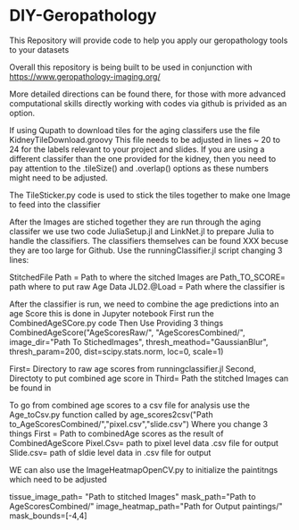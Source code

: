 # DIY-Geropathology
This Repository will provide code to help you apply our geropathology tools to your datasets

Overall this repository is being built to be used in conjunction with https://www.geropathology-imaging.org/

More detailed directions can be found there, for those with more advanced computational skills directly working with codes via github is privided as an option.  

If using Qupath to download tiles for the aging classifers use the file KidneyTileDownload.groovy   This file needs to be adjusted in lines ~ 20 to 24 for the labels relevant to your project and slides.   If you are using a different classifer than the one provided for the kidney, then you need to pay attention to the .tileSize() and .overlap() options as these numbers might need to be adjusted.  

The TileSticker.py code is used to stick the tiles together to make one Image to feed into the classifier

After the Images are stiched together they are run through the aging classifer we use two code 
JuliaSetup.jl and LinkNet.jl to prepare Julia to handle the classifiers. The classifiers themselves can be found XXX becuse they are too large for Github.  Use the runningClassifier.jl script  changing 3 lines: 

  StitchedFile Path = Path to where the sitched Images are 
  Path_TO_SCORE= path where to put raw Age Data 
  JLD2.@Load = Path where the classifier is 

After the classifier is run, we need to combine the age predictions into an age Score this is done in Jupyter notebook First run the CombinedAgeSCore.py code 
Then Use Providing 3 things 
 CombinedAgeScore("AgeScoresRaw/", "AgeScoresCombined/", image_dir="Path To StichedImages", thresh_meathod="GaussianBlur", thresh_param=200, 
                     dist=scipy.stats.norm, loc=0, scale=1)
  
 
First= Directory to raw age scores from runningclassifier.jl
Second, Directoty to put combined age score in 
Third= Path the stitched Images can be found in 

To go from combined age scores to a csv file for analysis use the Age_toCsv.py function called by 
age_scores2csv("Path to_AgeScoresCombined/","pixel.csv","slide.csv")
Where you change 3 things 
First = Path to combinedAge scores as the result of CombinedAgeScore 
Pixel.Csv= path to pixel level data .csv file for output 
Slide.csv= path of sldie level data in .csv file for output 

WE can also use the ImageHeatmapOpenCV.py to initialize the paintitngs which need to be adjusted 

tissue_image_path= "Path to stitched Images"
mask_path="Path to AgeScoresCombined/"
image_heatmap_path="Path for Output paintings/"
mask_bounds=[-4,4]




